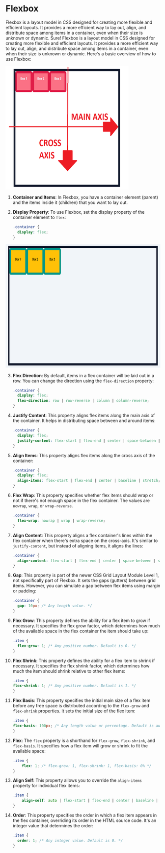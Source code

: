 # Flexbox
 Flexbox is a layout model in CSS designed for creating more flexible and efficient layouts. It provides a more efficient way to lay out, align, and distribute space among items in a container, even when their size is unknown or dynamic. 
 Sure! Flexbox is a layout model in CSS designed for creating more flexible and efficient layouts. It provides a more efficient way to lay out, align, and distribute space among items in a container, even when their size is unknown or dynamic. Here's a basic overview of how to use Flexbox:

 <img src="./Img/01.png" width="400px" height="400px">

1. **Container and Items**: In Flexbox, you have a container element (parent) and the items inside it (children) that you want to lay out.

2. **Display Property**: To use Flexbox, set the display property of the container element to `flex`:

   ```css
   .container {
     display: flex;
   }
   ```

 <img src="./Img/2.png" width="700px" height="400px">

3. **Flex Direction**: By default, items in a flex container will be laid out in a row. You can change the direction using the `flex-direction` property:

   ```css
   .container {
     display: flex;
     flex-direction: row | row-reverse | column | column-reverse;
   }
   ```

4. **Justify Content**: This property aligns flex items along the main axis of the container. It helps in distributing space between and around items:

   ```css
   .container {
     display: flex;
     justify-content: flex-start | flex-end | center | space-between | space-around | space-evenly;
   }
   ```

5. **Align Items**: This property aligns flex items along the cross axis of the container:

   ```css
   .container {
     display: flex;
     align-items: flex-start | flex-end | center | baseline | stretch;
   }
   ```

6. **Flex Wrap**: This property specifies whether flex items should wrap or not if there's not enough space in the flex container. The values are `nowrap`, `wrap`, or `wrap-reverse`.

   ```css
   .container {
     flex-wrap: nowrap | wrap | wrap-reverse;
   }
   ```

7. **Align Content**: This property aligns a flex container's lines within the flex container when there's extra space on the cross-axis. It's similar to `justify-content`, but instead of aligning items, it aligns the lines:

   ```css
   .container {
     align-content: flex-start | flex-end | center | space-between | space-around | stretch;
   }
   ```
8. **Gap**: This property is part of the newer CSS Grid Layout Module Level 1, not specifically part of Flexbox. It sets the gaps (gutters) between grid items. However, you can simulate a gap between flex items using margin or padding:

   ```css
   .container {
     gap: 10px; /* Any length value. */
   }
   ```

9. **Flex Grow**: This property defines the ability for a flex  item to grow if necessary. It specifies the flex grow factor, which determines how much of the available space in the flex container the item should take up:

   ```css
   .item {
     flex-grow: 1; /* Any positive number. Default is 0. */
   }
   ```

10. **Flex Shrink**: This property defines the ability for a  flex item to shrink if necessary. It specifies the flex shrink factor, which determines how much the item should shrink relative to other flex items:

     ```css
    .item {
     flex-shrink: 1; /* Any positive number. Default is 1. */
    }
    ```

11. **Flex Basis**: This property specifies the initial main size of a flex item before any free space is distributed according to the `flex-grow` and `flex-shrink` properties. It sets the initial size of the flex item:

     ```css
    .item {
     flex-basis: 100px; /* Any length value or percentage. Default is auto. */
    }
     ```
12. **Flex**: The `flex` property is a shorthand for `flex-grow`, `flex-shrink`, and `flex-basis`. It specifies how a flex item will grow or shrink to fit the available space:
  
    ```css
    .item {
        flex: 1; /* flex-grow: 1, flex-shrink: 1, flex-basis: 0% */
    }
    ```

13. **Align Self**: This property allows you to override the `align-items` property for individual flex items:

    ```css
    .item {
        align-self: auto | flex-start | flex-end | center | baseline | stretch;
    }
    ```

6. **Order**: This property specifies the order in which a flex item appears in the flex container, overriding its order in the HTML source code. It's an integer value that determines the order:

   ```css
   .item {
     order: 1; /* Any integer value. Default is 0. */
   }
   ```







